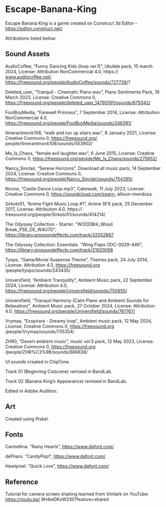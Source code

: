 # Escape-Banana-King
Escape Banana King is a game created on Construct 3d Editor - https://editor.construct.net/

Attributions listed below:

## Sound Assets
AudioCoffee, “Funny Dancing Kids (loop ver.1)”, Ukulele pack, 15 march 2024, License: Attribution NonCommercial 4.0, https:// www.audiocoffee.net/. https://freesound.org/people/AudioCoffee/sounds/727739/? 

Deleted_user, “Tranquil - Cinematic Piano.wav”, Piano Sentiments Pack, 19 March 2023, License: Creative Commons 0, https://freesound.org/people/deleted_user_14795591/sounds/679342/ 

FoolBoyMedia, “Farewell Princess”, 7 September 2014, License: Attribution NonCommercial 4.0, https://freesound.org/people/FoolBoyMedia/sounds/246391/ 

Itinerantmonk108, “walk and run up stairs.wav”, 8 January 2021, License: Creative Commons 0, https://freesound.org/ people/itinerantmonk108/sounds/553902/ 

Me_Is_Chaos, “female evil laughter.wav”, 6 June 2015, License: Creative Commons 0, https://freesound.org/people/Me_Is_Chaos/sounds/275652/ 

Nancy_Sinclair, “Serene Horizons”, Download all music pack, 14 September 2024, License: Creative Commons 0, https://freesound.org/people/Nancy_Sinclair/sounds/754395/ 

Ncone, “Castle Dance Loop.mp3”, Cakewalk, 11 July 2023, License: Creative Commons 0, https://soundcloud.com/searn- allison-mendoza. 

Sirkoto51, “Anime Fight Music Loop #1”, Anime SFX pack, 25 December 2017, License: Attribution 4.0, https:// freesound.org/people/Sirkoto51/sounds/414214/ 

The Odyssey Collection - Starter. "WOODBrk_Wood Break_PSE_OE_W4U7D", https://library.prosoundeffects.com/track/32052887 

The Odyssey Collection: Essentials. "Wing Flaps ODC-0029-446", https://library.prosoundeffects.com/track/21920058 

Tyops, “Game/Movie Suspense Theme”, Themes pack, 24 July 2014, License: Attribution 4.0, https://freesound.org /people/tyops/sounds/243435/ 

Universfield, “Ambient Tranquility”, Ambient Music pack, 22 September 2024, License: Attribution 4.0,  https://freesound.org/people/Universfield/sounds/755855/ 

Universfield, “Tranquil Harmony (Calm Piano and Ambient Sounds for Relaxation)”, Ambient Music pack, 27 October 2024, License: Attribution 4.0, https://freesound.org/people/Universfield/sounds/761767/ 

Vrymaa, “Exspirare - Dreamy loop”, Ambient music pack, 12 May 2024, License: Creative Commons 0, https://freesound.org /people/Vrymaa/sounds/735354/ 

ZHR0, “Desert ambient music”, music vol.5 pack, 12 May 2023, License: Creative Commons 0, https://freesound.org /people/ZHR%C3%98/sounds/686838/ 

UI sounds created in ChipTone.

Track 01 (Beginning Cutscene) remixed in BandLab.

Track 02 (Banana King’s Appearance) remixed in BandLab.

Edited in Adobe Audition.

## Art
Created using Piskel.

## Fonts
Carmellina. “Rainy Hearts”, https://www.dafont.com/

deFharo. “CandyPop!”, https://www.dafont.com/

Hawtpixel. “Quick Love”, https://www.dafont.com/

## Reference
Tutorial for camera screen shaking learned from Vimlark on YouTube: https://youtu.be/ 9H4wDKvW2X0?feature=shared 
